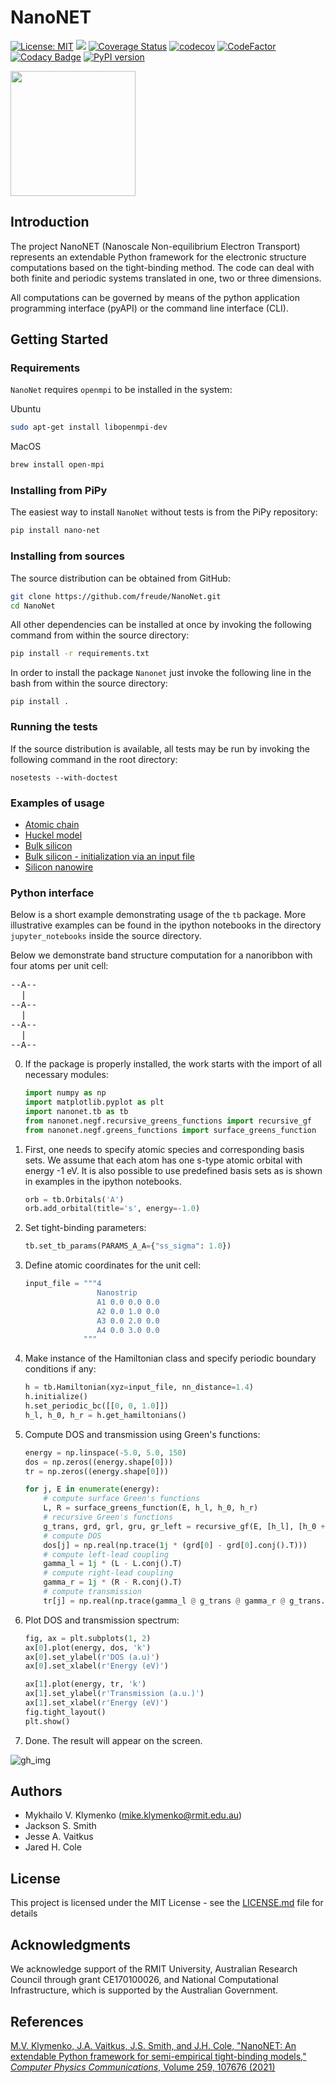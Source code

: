 # NanoNET

[![License: MIT](https://img.shields.io/badge/License-MIT-blue.svg)](https://opensource.org/licenses/MIT)
[![](https://github.com/freude/NanoNet/workflows/Nanonet%20tests/badge.svg)](https://github.com/freude/NanoNet/actions?query=workflow%3A%22Nanonet+tests%22)
[![Coverage Status](https://coveralls.io/repos/github/freude/NanoNet/badge.svg?branch=master)](https://coveralls.io/github/freude/NanoNet?branch=master)
[![codecov](https://codecov.io/gh/freude/NanoNet/branch/master/graph/badge.svg)](https://codecov.io/gh/freude/NanoNet)
[![CodeFactor](https://www.codefactor.io/repository/github/freude/nanonet/badge/master)](https://www.codefactor.io/repository/github/freude/nanonet/overview/master)
[![Codacy Badge](https://app.codacy.com/project/badge/Grade/090d663fd8d6482c8c2a4c4c7358d223)](https://app.codacy.com/gh/freude/NanoNet/dashboard?utm_source=gh&utm_medium=referral&utm_content=&utm_campaign=Badge_grade)
[![PyPI version](https://badge.fury.io/py/nano-net.svg)](https://badge.fury.io/py/nano-net)

<img src="https://user-images.githubusercontent.com/4588093/65398380-1f684380-ddfa-11e9-9e87-5aab6cf417b8.png" width="200">

## Introduction

The project NanoNET (Nanoscale Non-equilibrium Electron Transport) represents an extendable Python framework for 
the electronic structure computations based on 
the tight-binding method. The code can deal with both finite
and periodic systems translated in one, two or three dimensions.

All computations can be governed by means of the python application programming interface (pyAPI) or the command line interface (CLI).

## Getting Started

### Requirements

`NanoNet` requires `openmpi` to be installed in the system:

Ubuntu
 ```bash
 sudo apt-get install libopenmpi-dev
 ```
 MacOS
 ```bash
 brew install open-mpi
 ```

### Installing from PiPy

The easiest way to install `NanoNet` without tests is from the PiPy repository:

```bash
pip install nano-net
```

### Installing from sources

The source distribution can be obtained from GitHub:

```bash
git clone https://github.com/freude/NanoNet.git
cd NanoNet
```


 All other dependencies can be installed at once by invoking the following command
 from within the source directory:

```bash
pip install -r requirements.txt
```

In order to install the package `Nanonet` just invoke
the following line in the bash from within the source directory:

```
pip install .
```

### Running the tests

If the source distribution is available, all tests may be run by invoking the following command in the root directory:

```
nosetests --with-doctest
```

### Examples of usage

- [Atomic chain](https://github.com/freude/NanoNet/blob/master/jupyter_notebooks/atom_chains.ipynb)
- [Huckel model](https://github.com/freude/NanoNet/blob/master/jupyter_notebooks/Hukel_model.ipynb)
- [Bulk silicon](https://github.com/freude/NanoNet/blob/master/jupyter_notebooks/bulk_silicon.ipynb)
- [Bulk silicon - initialization via an input file](https://github.com/freude/NanoNet/blob/master/jupyter_notebooks/bulk_silicon_with_input_file.ipynb)
- [Silicon nanowire](https://github.com/freude/NanoNet/blob/master/jupyter_notebooks/silicon_nanowire.ipynb)

### Python interface

Below is a short example demonstrating usage of the `tb` package.
More illustrative examples can be found in the ipython notebooks
in the directory `jupyter_notebooks` inside the source directory.

Below we demonstrate band structure computation for a nanoribbon with four 
atoms per unit cell:

<pre>
--A--
  |
--A--
  |
--A--
  |
--A--
</pre>

0. If the package is properly installed, the work starts with the import of all necessary modules:

    ```python
    import numpy as np
    import matplotlib.pyplot as plt
    import nanonet.tb as tb
    from nanonet.negf.recursive_greens_functions import recursive_gf
    from nanonet.negf.greens_functions import surface_greens_function
    ```
 
1. First, one needs to specify atomic species and corresponding basis sets. We assume that each atom has one s-type atomic orbital with energy -1 eV. It is also possible to use predefined basis sets as
 is shown in examples in the ipython notebooks.
 
    ```python
    orb = tb.Orbitals('A')
    orb.add_orbital(title='s', energy=-1.0)
    ```

2. Set tight-binding parameters:
    ```python
    tb.set_tb_params(PARAMS_A_A={"ss_sigma": 1.0})
    ```

3. Define atomic coordinates for the unit cell:
    ```python
    input_file = """4
                    Nanostrip
                    A1 0.0 0.0 0.0
                    A2 0.0 1.0 0.0
                    A3 0.0 2.0 0.0
                    A4 0.0 3.0 0.0
                 """
    ```
4. Make instance of the Hamiltonian class and specify periodic boundary conditions if any:
    ```python
    h = tb.Hamiltonian(xyz=input_file, nn_distance=1.4)
    h.initialize()
    h.set_periodic_bc([[0, 0, 1.0]])
    h_l, h_0, h_r = h.get_hamiltonians()
    ``` 
  
5. Compute DOS and transmission using Green's functions:

    ```python
    energy = np.linspace(-5.0, 5.0, 150)
    dos = np.zeros((energy.shape[0]))
    tr = np.zeros((energy.shape[0]))
    
    for j, E in enumerate(energy):
        # compute surface Green's functions
        L, R = surface_greens_function(E, h_l, h_0, h_r)
        # recursive Green's functions
        g_trans, grd, grl, gru, gr_left = recursive_gf(E, [h_l], [h_0 + L + R], [h_r])
        # compute DOS
        dos[j] = np.real(np.trace(1j * (grd[0] - grd[0].conj().T)))
        # compute left-lead coupling
        gamma_l = 1j * (L - L.conj().T)
        # compute right-lead coupling
        gamma_r = 1j * (R - R.conj().T)
        # compute transmission
        tr[j] = np.real(np.trace(gamma_l @ g_trans @ gamma_r @ g_trans.conj().T)))
    ```
6. Plot DOS and transmission spectrum:
    ```python
    fig, ax = plt.subplots(1, 2)
    ax[0].plot(energy, dos, 'k')
    ax[0].set_ylabel(r'DOS (a.u)')
    ax[0].set_xlabel(r'Energy (eV)')
    
    ax[1].plot(energy, tr, 'k')
    ax[1].set_ylabel(r'Transmission (a.u.)')
    ax[1].set_xlabel(r'Energy (eV)')
    fig.tight_layout()
    plt.show()
    ```
7. Done. The result will appear on the screen.

![gh_img](https://user-images.githubusercontent.com/4588093/88499950-c74a3100-d00a-11ea-9d0f-86fa470fa47e.png)

## Authors

- Mykhailo V. Klymenko (mike.klymenko@rmit.edu.au)
- Jackson S. Smith
- Jesse A. Vaitkus
- Jared H. Cole

## License

This project is licensed under the MIT License - see the [LICENSE.md](LICENSE.md) file for details

## Acknowledgments

We acknowledge support of the RMIT University, 
Australian Research Council through grant CE170100026, and
National Computational Infrastructure, which is supported by the Australian Government.

## References

[M.V. Klymenko, J.A. Vaitkus, J.S. Smith, and J.H. Cole, "NanoNET: An extendable Python framework for semi-empirical tight-binding models," *Computer Physics Communications*, Volume 259, 107676 (2021)](https://doi.org/10.1016/j.cpc.2020.107676)


